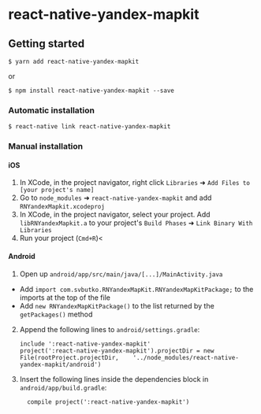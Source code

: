 
# react-native-yandex-mapkit

## Getting started

`$ yarn add react-native-yandex-mapkit`

or

`$ npm install react-native-yandex-mapkit --save`

### Automatic installation

`$ react-native link react-native-yandex-mapkit`

### Manual installation


#### iOS

1. In XCode, in the project navigator, right click `Libraries` ➜ `Add Files to [your project's name]`
2. Go to `node_modules` ➜ `react-native-yandex-mapkit` and add `RNYandexMapkit.xcodeproj`
3. In XCode, in the project navigator, select your project. Add `libRNYandexMapkit.a` to your project's `Build Phases` ➜ `Link Binary With Libraries`
4. Run your project (`Cmd+R`)<

#### Android

1. Open up `android/app/src/main/java/[...]/MainActivity.java`
  - Add `import com.svbutko.RNYandexMapKit.RNYandexMapKitPackage;` to the imports at the top of the file
  - Add `new RNYandexMapKitPackage()` to the list returned by the `getPackages()` method
2. Append the following lines to `android/settings.gradle`:
  	```
  	include ':react-native-yandex-mapkit'
  	project(':react-native-yandex-mapkit').projectDir = new File(rootProject.projectDir, 	'../node_modules/react-native-yandex-mapkit/android')
  	```
3. Insert the following lines inside the dependencies block in `android/app/build.gradle`:
  	```
      compile project(':react-native-yandex-mapkit')
  	```
